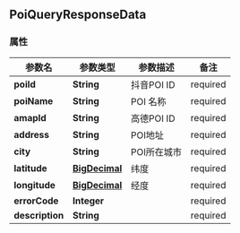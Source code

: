 <a name="PoiQueryResponseData"></a>
## PoiQueryResponseData
### 属性
参数名 | 参数类型 | 参数描述 | 备注
------------ | ------------- | ------------- | -------------
**poiId** | **String** | 抖音POI ID |  required 
**poiName** | **String** | POI 名称 |  required 
**amapId** | **String** | 高德POI ID |  required 
**address** | **String** | POI地址 |  required 
**city** | **String** | POI所在城市 |  required 
**latitude** | [**BigDecimal**](#BigDecimal) | 纬度 |  required 
**longitude** | [**BigDecimal**](#BigDecimal) | 经度 |  required 
**errorCode** | **Integer** |  |  required 
**description** | **String** |  |  required 






<markdown src="./BigDecimal.md"/>
<markdown src="./BigDecimal.md"/>


